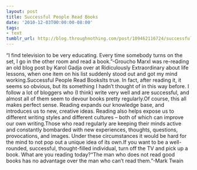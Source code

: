 ```yaml
---
layout: post
title: Successful People Read Books
date: '2010-12-03T00:00:00-08:00'
tags:
- text
tumblr_url: http://blog.throughnothing.com/post/109462116724/successful-people-read-books
---
```

“I find television to be very educating. Every time somebody turns on the set, I go in the other room and read a book.”-Groucho MarxI was re-reading an old blog post by Karol Gadja over at Ridiculously Extraordinary about life lessons, when one item on his list suddenly stood out and got my mind working.Successful People Read BooksIts true. In fact, after reading it, it seems so obvious, but its something I hadn’t thought of in this way before. I follow a lot of bloggers who (I think) write very well and are successful, and almost all of them seem to devour books pretty regularly.Of course, this all makes perfect sense. Reading expands our knowledge base, and introduces us to new, creative ideas. Reading also helps expose us to different writing styles and different cultures – both of which can improve our own writing.Those who read regularly are keeping their minds active and constantly bombarded with new experiences, thoughts, questions, provocations, and images. Under these circumstances it would be hard for the mind to not pop out a unique idea of its own.If you want to be a well-rounded, successful, thought-filled individual, turn off the TV and pick up a book. What are you reading today?“The man who does not read good books has no advantage over the man who can’t read them.”-Mark Twain

